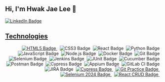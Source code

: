 ## Hi, I'm Hwak Jae Lee 👋
<a href="https://www.linkedin.com/in/hwak-jae-lee-b68023202/" target="_blank">
<img src="https://img.shields.io/badge/LinkedIn-0A66C2?style=for-the-badge&logo=linkedin&logoColor=white&labelColor=black" alt="LinkedIn Badge">


## Technologies 
<div style="text-align: right;">
    <a href="https://github.com/dlghkrwo/musicPlayer" target="_blank">
        <img src="https://img.shields.io/badge/HTML5-E34F26?style=for-the-badge&logo=html5&logoColor=E34F26&labelColor=black" alt="HTML5 Badge">
    </a>&nbsp;
    <img src="https://img.shields.io/badge/CSS3-1572B6?style=for-the-badge&logo=css3&logoColor=1572B6&labelColor=black" alt="CSS3 Badge">&nbsp;
    <img src="https://img.shields.io/badge/React-61DBFB?style=for-the-badge&logo=react&logoColor=61DBFB&labelColor=black" alt="React Badge">&nbsp;
    <img src="https://img.shields.io/badge/Python-306998?style=for-the-badge&logo=python&logoColor=FFD43B&labelColor=black" alt="Python Badge">&nbsp;
    <img src="https://img.shields.io/badge/JavaScript-F7E500?style=for-the-badge&logo=javascript&logoColor=F7E500&labelColor=black" alt="JavaScript Badge">&nbsp;
    <img src="https://img.shields.io/badge/Node.js-339933?style=for-the-badge&logo=nodedotjs&logoColor=339933&labelColor=black" alt="Node.js Badge">&nbsp;
    <img src="https://img.shields.io/badge/Docker-2496ED?style=for-the-badge&logo=docker&logoColor=2496ED&labelColor=black" alt="Docker Badge">&nbsp;
    <img src="https://img.shields.io/badge/Git-F05032?style=for-the-badge&logo=git&logoColor=F05032&labelColor=black" alt="Git Badge">&nbsp;
    <img src="https://img.shields.io/badge/Selenium-43B02A?style=for-the-badge&logo=selenium&logoColor=43B02A&labelColor=black" alt="Selenium Badge">&nbsp;
    <img src="https://img.shields.io/badge/Jenkins-D24939?style=for-the-badge&logo=jenkins&logoColor=D24939&labelColor=black" alt="Jenkins Badge">&nbsp;
    <img src="https://img.shields.io/badge/JUnit-25A162?style=for-the-badge&logo=junit5&logoColor=25A162&labelColor=black" alt="JUnit Badge">&nbsp;
    <img src="https://img.shields.io/badge/Cucumber-23D96C?style=for-the-badge&logo=cucumber&logoColor=23D96C&labelColor=black" alt="Cucumber Badge">&nbsp;
    <img src="https://img.shields.io/badge/Postman-FF6C37?style=for-the-badge&logo=postman&logoColor=FF6C37&labelColor=black" alt="Postman Badge">&nbsp;
    <img src="https://img.shields.io/badge/Cypress-17202C?style=for-the-badge&logo=cypress&logoColor=white&labelColor=black" alt="Cypress Badge">&nbsp;
    <img src="https://img.shields.io/badge/Appium-41BDF5?style=for-the-badge&logo=appium&logoColor=41BDF5&labelColor=black" alt="Appium Badge">&nbsp;
    <img src="https://img.shields.io/badge/GitLab%20CI-FC6D26?style=for-the-badge&logo=gitlab&logoColor=FC6D26&labelColor=black" alt="GitLab CI Badge">&nbsp;
    <img src="https://img.shields.io/badge/JIRA-0052CC?style=for-the-badge&logo=jira&logoColor=0052CC&labelColor=black" alt="JIRA Badge">&nbsp;
    <a href="https://github.com/dlghkrwo/Cypress" target="_blank">
        <img src="https://img.shields.io/badge/Cypress-17202C?style=for-the-badge&logo=cypress&logoColor=white&labelColor=black" alt="Cypress Badge">
    </a>&nbsp;
    <a href="https://github.com/dlghkrwo/git-practice" target="_blank">
        <img src="https://img.shields.io/badge/Git%20Practice-F05032?style=for-the-badge&logo=git&logoColor=F05032&labelColor=black" alt="Git Practice Badge">
    </a>&nbsp;
    <a href="https://github.com/dlghkrwo/selenium_2024" target="_blank">
        <img src="https://img.shields.io/badge/Selenium%202024-43B02A?style=for-the-badge&logo=selenium&logoColor=43B02A&labelColor=black" alt="Selenium 2024 Badge">
    </a>&nbsp;
    <a href="https://github.com/dlghkrwo/React-crud" target="_blank">
        <img src="https://img.shields.io/badge/React%20CRUD-61DBFB?style=for-the-badge&logo=react&logoColor=61DBFB&labelColor=black" alt="React CRUD Badge">
    </a>&nbsp;
</div>




<!--
**dlghkrwo/dlghkrwo** is a ✨ _special_ ✨ repository because its `README.md` (this file) appears on your GitHub profile.

Here are some ideas to get you started:

- 🔭 I’m currently working on ...
- 🌱 I’m currently learning ...
- 👯 I’m looking to collaborate on ...
- 🤔 I’m looking for help with ...
- 💬 Ask me about ...
- 📫 How to reach me: ...
- 😄 Pronouns: ...
- ⚡ Fun fact: ...
-->
